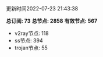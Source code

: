 更新时间2022-07-23 21:43:38

**总订阅: 73**
**总节点: 2858**
**有效节点: 567**
- v2ray节点: 118
- ss节点: 394
- trojan节点: 55
